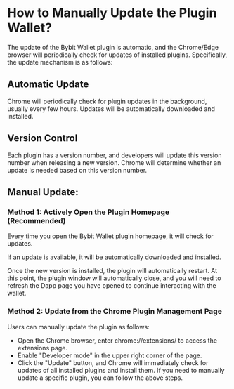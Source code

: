# How to Manually Update the Plugin Wallet?

The update of the Bybit Wallet plugin is automatic, and the Chrome/Edge browser will periodically check for updates of installed plugins. Specifically, the update mechanism is as follows:

## Automatic Update

Chrome will periodically check for plugin updates in the background, usually every few hours. Updates will be automatically downloaded and installed.

## Version Control

Each plugin has a version number, and developers will update this version number when releasing a new version. Chrome will determine whether an update is needed based on this version number.

## Manual Update:

### Method 1: Actively Open the Plugin Homepage (Recommended)

Every time you open the Bybit Wallet plugin homepage, it will check for updates.

If an update is available, it will be automatically downloaded and installed.

Once the new version is installed, the plugin will automatically restart. At this point, the plugin window will automatically close, and you will need to refresh the Dapp page you have opened to continue interacting with the wallet.
### Method 2: Update from the Chrome Plugin Management Page
Users can manually update the plugin as follows:
- Open the Chrome browser, enter chrome://extensions/ to access the extensions page.
- Enable "Developer mode" in the upper right corner of the page.
- Click the "Update" button, and Chrome will immediately check for updates of all installed plugins and install them.
If you need to manually update a specific plugin, you can follow the above steps.